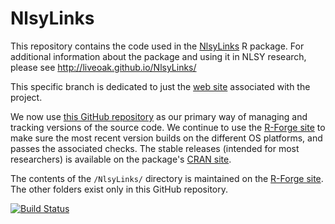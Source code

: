 NlsyLinks
================

This repository contains the code used in the [NlsyLinks](http://cran.r-project.org/web/packages/NlsyLinks/) R package.  For additional information about the package and using it in NLSY research, please see http://liveoak.github.io/NlsyLinks/

This specific branch is dedicated to just the [web site](http://liveoak.github.io/NlsyLinks/) associated with the project.

We now use  [this GitHub repository](https://github.com/LiveOak/NlsyLinksStaging) as our primary way of managing and tracking versions of the source code.  We continue to use the [R-Forge site](https://r-forge.r-project.org/projects/nlsylinks/) to make sure the most recent version builds on the different OS platforms, and passes the associated checks.  The stable releases (intended for most researchers) is available on the package's  [CRAN site](http://cran.r-project.org/web/packages/NlsyLinks/).

The contents of the `/NlsyLinks/` directory is maintained on the [R-Forge site](https://r-forge.r-project.org/projects/nlsylinks/).  The other folders exist only in this GitHub repository.

[![Build Status](https://travis-ci.org/LiveOak/NlsyLinks.svg?branch=gh-pages)](https://travis-ci.org/LiveOak/NlsyLinks)
